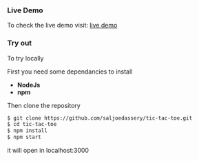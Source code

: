 
### Live Demo

To check the live demo visit: [live demo](https://saljoedassery.github.io/tic-tac-toe/)


### Try out

To try locally 

First you need some dependancies to install

- **NodeJs**
- **npm**

Then clone the repository

```sh
$ git clone https://github.com/saljoedassery/tic-tac-toe.git
$ cd tic-tac-toe
$ npm install
$ npm start
```

it will open in localhost:3000
